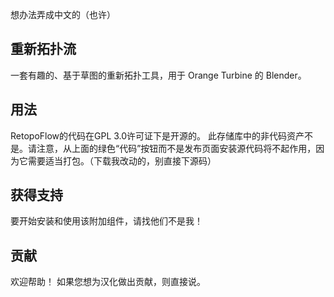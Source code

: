 想办法弄成中文的（也许）


## 重新拓扑流
一套有趣的、基于草图的重新拓扑工具，用于 Orange Turbine 的 Blender。

## 用法
RetopoFlow的代码在GPL 3.0许可证下是开源的。 此存储库中的非代码资产不是。请注意，从上面的绿色“代码”按钮而不是发布页面安装源代码将不起作用，因为它需要适当打包。（下载我改动的，别直接下源码）

## 获得支持
要开始安装和使用该附加组件，请找他们不是我！

## 贡献
欢迎帮助！ 如果您想为汉化做出贡献，则直接说。 
